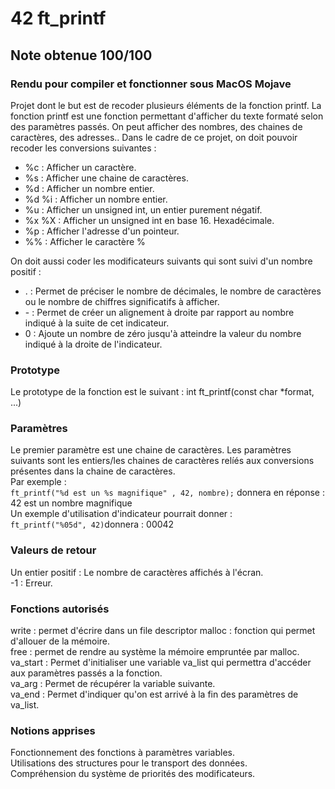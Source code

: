 # 42 ft_printf
## Note obtenue 100/100
### Rendu pour compiler et fonctionner sous MacOS Mojave

Projet dont le but est de recoder plusieurs éléments de la fonction printf.
La fonction printf est une fonction permettant d'afficher du texte formaté selon des paramètres passés. On peut afficher des nombres, des chaines de caractères, des adresses..
Dans le cadre de ce projet, on doit pouvoir recoder les conversions suivantes :  
- %c : Afficher un caractère.
- %s : Afficher une chaine de caractères.
- %d : Afficher un nombre entier.
- %d %i : Afficher un nombre entier.
- %u : Afficher un unsigned int, un entier purement négatif.
- %x %X : Afficher un unsigned int en base 16. Hexadécimale.
- %p : Afficher l'adresse d'un pointeur.
- %% : Afficher le caractère %

On doit aussi coder les modificateurs suivants qui sont suivi d'un nombre positif :
- . : Permet de préciser le nombre de décimales, le nombre de caractères ou le nombre de chiffres significatifs à afficher.
- \- : Permet de créer un alignement à droite par rapport au nombre indiqué à la suite de cet indicateur.
- 0 : Ajoute un nombre de zéro jusqu'à atteindre la valeur du nombre indiqué à la droite de l'indicateur.

### Prototype
Le prototype de la fonction est le suivant :
  int	ft_printf(const char *format, ...)

### Paramètres    
Le premier paramètre est une chaine de caractères. 
Les paramètres suivants sont les entiers/les chaines de caractères relíés aux conversions présentes dans la chaine de caractères.  
Par exemple :  
```ft_printf("%d est un %s magnifique" , 42, nombre);```
donnera en réponse : 42 est un nombre magnifique  
Un exemple d'utilisation d'indicateur pourrait donner :  
```ft_printf("%05d", 42)```donnera : 00042  

  
### Valeurs de retour
Un entier positif : Le nombre de caractères affichés à l'écran.  
-1 : Erreur.  
 
### Fonctions autorisés 
write : permet d'écrire dans un file descriptor
malloc : fonction qui permet d'allouer de la mémoire.   
free : permet de rendre au système la mémoire empruntée par malloc.  
va_start : Permet d'initialiser une variable va_list qui permettra d'accéder aux paramètres passés a la fonction.  
va_arg : Permet de récupérer la variable suivante.  
va_end : Permet d'indiquer qu'on est arrivé à la fin des paramètres de va_list.

### Notions apprises  
Fonctionnement des fonctions à paramètres variables.  
Utilisations des structures pour le transport des données.  
Compréhension du système de priorités des modificateurs.

